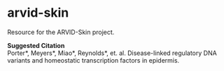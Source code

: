 # arvid-skin
Resource for the ARVID-Skin project.  

**Suggested Citation**  
Porter*, Meyers*, Miao*, Reynolds*, et. al. Disease-linked regulatory DNA variants and homeostatic transcription factors in epidermis.  
